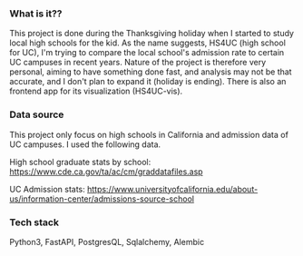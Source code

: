 ### What is it??
This project is done during the Thanksgiving holiday when I started to study local high schools for the kid. As the name suggests, HS4UC (high school for UC), I'm trying to compare the local school's admission rate to certain UC campuses in recent years. Nature of the project is therefore very personal, aiming to have something done fast, and analysis may not be that accurate, and I don't plan to expand it (holiday is ending). There is also an frontend app for its visualization (HS4UC-vis).


### Data source
This project only focus on high schools in California and admission data of UC campuses. I used the following data.

High school graduate stats by school: https://www.cde.ca.gov/ta/ac/cm/graddatafiles.asp

UC Admission stats: https://www.universityofcalifornia.edu/about-us/information-center/admissions-source-school



### Tech stack
Python3, FastAPI, PostgresQL, Sqlalchemy, Alembic
